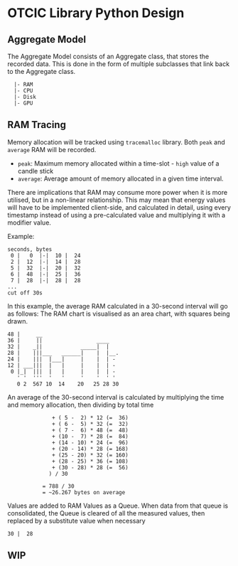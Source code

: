 # OTCIC Library Python Design

## Aggregate Model

The Aggregate Model consists of an Aggregate class, that stores the recorded data. This is done in the form of multiple subclasses that link back to the Aggregate class.

```Aggregate class
  |- RAM
  |- CPU
  |- Disk
  |- GPU
```



## RAM Tracing

Memory allocation will be tracked using `tracemalloc` library. Both `peak` and `average` RAM will be recorded.
-    `peak`: Maximum memory allocated within a time-slot - `high` value of a candle stick
- `average`: Average amount of memory allocated in a given time interval.

There are implications that RAM may consume more power when it is more utilised, but in a non-linear relationship. This may mean that energy values will have to be implemented client-side, and calculated in detail, using every timestamp instead of using a pre-calculated value and multiplying it with a modifier value.

Example:
```RAM Values:
seconds, bytes
 0 |   0  |-|  10 |  24
 2 |  12  |-|  14 |  28
 5 |  32  |-|  20 |  32
 6 |  48  |-|  25 |  36
 7 |  28  |-|  28 |  28
...
cut off 30s
```

In this example, the average RAM calculated in a 30-second interval will go as follows:
The RAM chart is visualised as an area chart, with squares being drawn.

```
48 |     __
36 |     ||                 ____
32 |    _||            _____|  |
28 |    |||___   ______|    |  |__.
24 |    |||  |___|     |    |  | -
12 | ___|||  |   |     |    |  | -
 0 |_|  |||  |   |     |    |  | -
   ' '  '''  '   '     '    '  ' '
   0 2  567 10  14    20   25 28 30
```

An average of the 30-second interval is calculated by multiplying the time and memory allocation, then dividing by total time

```Average = (   ( 2 -  0) *  0 (=   0)
              + ( 5 -  2) * 12 (=  36)
              + ( 6 -  5) * 32 (=  32)
              + ( 7 -  6) * 48 (=  48)
              + (10 -  7) * 28 (=  84)
              + (14 - 10) * 24 (=  96)
              + (20 - 14) * 28 (= 168)
              + (25 - 20) * 32 (= 160)
              + (28 - 25) * 36 (= 108)
              + (30 - 28) * 28 (=  56)
             ) / 30

           = 788 / 30
           = ~26.267 bytes on average
```

Values are added to RAM Values as a Queue. When data from that queue is consolidated, the Queue is cleared of all the measured values, then replaced by a substitute value when necessary

```Ram Values:
30 |  28
```

## WIP